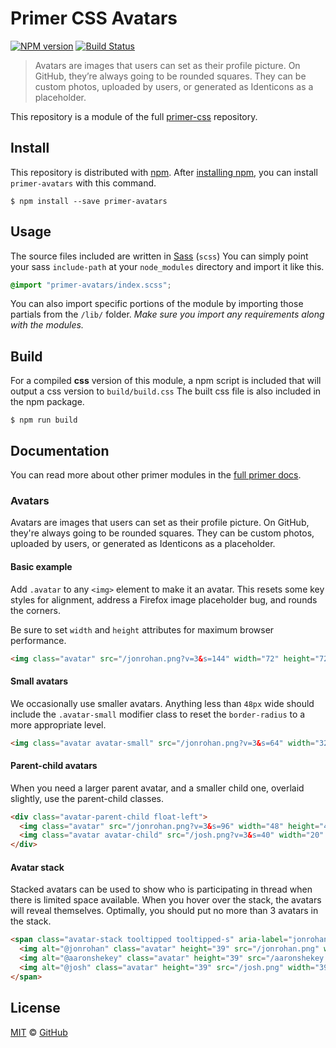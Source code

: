 # Primer CSS Avatars

[![NPM version](http://img.shields.io/npm/v/primer-avatars.svg)](https://www.npmjs.org/package/primer-avatars)
[![Build Status](https://travis-ci.org/primer/avatars.svg?branch=master)](https://travis-ci.org/primer/avatars)

> Avatars are images that users can set as their profile picture. On GitHub, they’re always going to be rounded squares. They can be custom photos, uploaded by users, or generated as Identicons as a placeholder.

This repository is a module of the full [primer-css][primer-css] repository.

## Install

This repository is distributed with [npm][npm]. After [installing npm][install-npm], you can install `primer-avatars` with this command.

```
$ npm install --save primer-avatars
```

## Usage

The source files included are written in [Sass][sass] (`scss`) You can simply point your sass `include-path` at your `node_modules` directory and import it like this.

```scss
@import "primer-avatars/index.scss";
```

You can also import specific portions of the module by importing those partials from the `/lib/` folder. _Make sure you import any requirements along with the modules._

## Build

For a compiled **css** version of this module, a npm script is included that will output a css version to `build/build.css` The built css file is also included in the npm package.

```
$ npm run build
```

## Documentation

You can read more about other primer modules in the [full primer docs][docs].

<!-- %docs
title: Avatars
status: Stable
homepage: https://github.com/primer/primer-avatars
-->

### Avatars

Avatars are images that users can set as their profile picture. On GitHub, they're always going to be rounded squares. They can be custom photos, uploaded by users, or generated as Identicons as a placeholder.

#### Basic example

Add `.avatar` to any `<img>` element to make it an avatar. This resets some key styles for alignment, address a Firefox image placeholder bug, and rounds the corners.

Be sure to set `width` and `height` attributes for maximum browser performance.

```html
<img class="avatar" src="/jonrohan.png?v=3&s=144" width="72" height="72">
```

#### Small avatars

We occasionally use smaller avatars. Anything less than `48px` wide should include the `.avatar-small` modifier class to reset the `border-radius` to a more appropriate level.

```html
<img class="avatar avatar-small" src="/jonrohan.png?v=3&s=64" width="32" height="32">
```

#### Parent-child avatars

When you need a larger parent avatar, and a smaller child one, overlaid slightly, use the parent-child classes.

```html
<div class="avatar-parent-child float-left">
  <img class="avatar" src="/jonrohan.png?v=3&s=96" width="48" height="48">
  <img class="avatar avatar-child" src="/josh.png?v=3&s=40" width="20" height="20">
</div>
```

#### Avatar stack

Stacked avatars can be used to show who is participating in thread when there is limited space available. When you hover over the stack, the avatars will reveal themselves. Optimally, you should put no more than 3 avatars in the stack.

```html
<span class="avatar-stack tooltipped tooltipped-s" aria-label="jonrohan, aaronshekey, and josh">
  <img alt="@jonrohan" class="avatar" height="39" src="/jonrohan.png" width="39">
  <img alt="@aaronshekey" class="avatar" height="39" src="/aaronshekey.png" width="39">
  <img alt="@josh" class="avatar" height="39" src="/josh.png" width="39">
</span>
```

<!-- %enddocs -->

## License

[MIT](./LICENSE) &copy; [GitHub](https://github.com/)

[primer-css]: https://github.com/primer/primer
[docs]: http://primercss.io/
[npm]: https://www.npmjs.com/
[install-npm]: https://docs.npmjs.com/getting-started/installing-node
[sass]: http://sass-lang.com/
